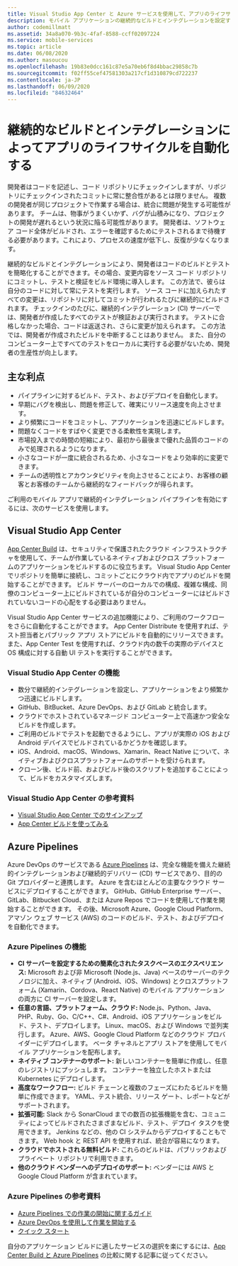```yaml
---
title: Visual Studio App Center と Azure サービスを使用して、アプリのライフサイクルを自動化する
description: モバイル アプリケーションの継続的なビルドとインテグレーションを設定するのに役立つ、App Center などのサービスについて説明します。
author: codemillmatt
ms.assetid: 34a8a070-9b3c-4faf-8588-ccff02097224
ms.service: mobile-services
ms.topic: article
ms.date: 06/08/2020
ms.author: masoucou
ms.openlocfilehash: 19b83e0dcc161c87e5a70eb6f8d4bbac29858c7b
ms.sourcegitcommit: f02ff55cef47581303a217cf1d310879cd722237
ms.contentlocale: ja-JP
ms.lasthandoff: 06/09/2020
ms.locfileid: "84632464"
---
```

# <a name="automate-the-lifecycle-of-your-apps-with-continuous-build-and-integration"></a>継続的なビルドとインテグレーションによってアプリのライフサイクルを自動化する

開発者はコードを記述し、コード リポジトリにチェックインしますが、リポジトリにチェックインされたコミットに常に整合性があるとは限りません。 複数の開発者が同じプロジェクトで作業する場合は、統合に問題が発生する可能性があります。 チームは、物事がうまくいかず、バグが山積みになり、プロジェクトの開発が遅れるという状況に陥る可能性があります。 開発者は、ソフトウェア コード全体がビルドされ、エラーを確認するためにテストされるまで待機する必要があります。これにより、プロセスの速度が低下し、反復が少なくなります。 

継続的なビルドとインテグレーションにより、開発者はコードのビルドとテストを簡略化することができます。その場合、変更内容をソース コード リポジトリにコミットし、テストと検証をビルド環境に導入します。 この方法で、彼らは自分のコードに対して常にテストを実行します。 ソース コードに加えられたすべての変更は、リポジトリに対してコミットが行われるたびに継続的にビルドされます。 チェックインのたびに、継続的インテグレーション (CI) サーバーでは、開発者が作成したすべてのテストが検証および実行されます。 テストに合格しなかった場合、コードは返送され、さらに変更が加えられます。 この方法では、開発者が作成されたビルドを中断することはありません。 また、自分のコンピューター上ですべてのテストをローカルに実行する必要がないため、開発者の生産性が向上します。 

## <a name="key-benefits"></a>主な利点

- パイプラインに対するビルド、テスト、およびデプロイを自動化します。
- 早期にバグを検出し、問題を修正して、確実にリリース速度を向上させます。
- より頻繁にコードをコミットし、アプリケーションを迅速にビルドします。
- 問題なくコードをすばやく変更できる柔軟性を実現します。
- 市場投入までの時間の短縮により、最初から最後まで優れた品質のコードのみで処理されるようになります。
- 小さなコードが一度に統合されるため、小さなコードをより効率的に変更できます。
- チームの透明性とアカウンタビリティを向上させることにより、お客様の顧客とお客様のチームから継続的なフィードバックが得られます。

ご利用のモバイル アプリで継続的インテグレーション パイプラインを有効にするには、次のサービスを使用します。

## <a name="visual-studio-app-center"></a>Visual Studio App Center

[App Center Build](/appcenter/build/) は、セキュリティで保護されたクラウド インフラストラクチャを使用して、チームが作業しているネイティブおよびクロス プラットフォームのアプリケーションをビルドするのに役立ちます。 Visual Studio App Center でリポジトリを簡単に接続し、コミットごとにクラウド内でアプリのビルドを開始することができます。 ビルド サーバーのローカルでの構成、複雑な構成、同僚のコンピューター上にビルドされているが自分のコンピューターにはビルドされていないコードの心配をする必要はありません。

Visual Studio App Center サービスの追加機能により、ご利用のワークフローをさらに自動化することができます。 App Center Distribute を使用すれば、テスト担当者とパブリック アプリ ストアにビルドを自動的にリリースできます。 また、App Center Test を使用すれば、クラウド内の数千の実際のデバイスと OS 構成に対する自動 UI テストを実行することができます。

### <a name="visual-studio-app-center-features"></a>Visual Studio App Center の機能

- 数分で継続的インテグレーションを設定し、アプリケーションをより頻繁かつ迅速にビルドします。
- GitHub、BitBucket、Azure DevOps、および GitLab と統合します。
- クラウドでホストされているマネージド コンピューター上で高速かつ安全なビルドを作成します。
- ご利用のビルドでテストを起動できるようにし、アプリが実際の iOS および Android デバイスでビルドされているかどうかを確認します。
- iOS、Android、macOS、Windows、Xamarin、React Native について、ネイティブおよびクロスプラットフォームのサポートを受けられます。
- クローン後、ビルド前、およびビルド後のスクリプトを追加することによって、ビルドをカスタマイズします。

### <a name="visual-studio-app-center-references"></a>Visual Studio App Center の参考資料

- [Visual Studio App Center でのサインアップ](https://appcenter.ms/signup?utm_source=Mobile%20Development%20Docs&utm_medium=Azure&utm_campaign=New%20azure%20docs)
- [App Center ビルドを使ってみる](/appcenter/build/)

## <a name="azure-pipelines"></a>Azure Pipelines

 Azure DevOps のサービスである [Azure Pipelines](https://azure.microsoft.com/services/devops/pipelines/) は、完全な機能を備えた継続的インテグレーションおよび継続的デリバリー (CD) サービスであり、目的の Git プロバイダーと連携します。 Azure を含むほとんどの主要なクラウド サービスにデプロイすることができます。 GitHub、GitHub Enterprise サーバー、GitLab、Bitbucket Cloud、または Azure Repos でコードを使用して作業を開始することができます。 その後、Microsoft Azure、Google Cloud Platform、アマゾン ウェブ サービス (AWS) のコードのビルド、テスト、およびデプロイを自動化できます。

### <a name="azure-pipelines-features"></a>Azure Pipelines の機能

- **CI サーバーを設定するための簡素化されたタスクベースのエクスペリエンス:** Microsoft および非 Microsoft (Node.js、Java) ベースのサーバーのテクノロジに加え、ネイティブ (Android、iOS、Windows) とクロスプラットフォーム (Xamarin、Cordova、React Native) のモバイル アプリケーションの両方に CI サーバーを設定します。
- **任意の言語、プラットフォーム、クラウド:** Node.js、Python、Java、PHP、Ruby、Go、C/C++、C#、Android、iOS アプリケーションをビルド、テスト、デプロイします。 Linux、macOS、および Windows で並列実行します。 Azure、AWS、Google Cloud Platform などのクラウド プロバイダーにデプロイします。 ベータ チャネルとアプリ ストアを使用してモバイル アプリケーションを配布します。
- **ネイティブ コンテナーのサポート:** 新しいコンテナーを簡単に作成し、任意のレジストリにプッシュします。 コンテナーを独立したホストまたは Kubernetes にデプロイします。
- **高度なワークフロー:** ビルド チェーンと複数のフェーズにわたるビルドを簡単に作成できます。 YAML、テスト統合、リリース ゲート、レポートなどがサポートされます。
- **拡張可能:** Slack から SonarCloud までの数百の拡張機能を含む、コミュニティによってビルドされたさまざまなビルド、テスト、デプロイ タスクを使用できます。 Jenkins などの、他の CI システムからデプロイすることもできます。 Web hook と REST API を使用すれば、統合が容易になります。
- **クラウドでホストされる無料ビルド:** これらのビルドは、パブリックおよびプライベート リポジトリで利用できます。
- **他のクラウド ベンダーへのデプロイのサポート:** ベンダーには AWS と Google Cloud Platform が含まれています。

### <a name="azure-pipelines-references"></a>Azure Pipelines の参考資料

- [Azure Pipelines での作業の開始に関するガイド](/azure/devops/pipelines/get-started/pipelines-get-started?view=azure-devops)
- [Azure DevOps を使用して作業を開始する](https://app.vsaex.visualstudio.com/signup/)
- [クイック スタート](/azure/devops/pipelines/create-first-pipeline?view=azure-devops&tabs=tfs-2018-2)

自分のアプリケーション ビルドに適したサービスの選択を楽にするには、[App Center Build と Azure Pipelines](/appcenter/build/choose-between-services) の比較に関する記事に従ってください。

